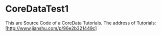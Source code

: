 # CoreDataTest1
This are Source Code of a CoreData Tutorials.
The address of Tutorials:[http://www.jianshu.com/p/96e2b321449c]
